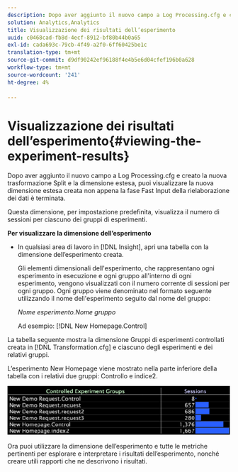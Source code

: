 ```yaml
---
description: Dopo aver aggiunto il nuovo campo a Log Processing.cfg e creato la nuova trasformazione Split e la dimensione estesa, puoi visualizzare la nuova dimensione estesa creata non appena la fase Fast Input della rielaborazione dei dati è terminata.
solution: Analytics,Analytics
title: Visualizzazione dei risultati dell’esperimento
uuid: c0468cad-fb8d-4ecf-8912-bf80b44b0a65
exl-id: cada693c-79cb-4f49-a2f0-6ff60425be1c
translation-type: tm+mt
source-git-commit: d9df90242ef96188f4e4b5e6d04cfef196b0a628
workflow-type: tm+mt
source-wordcount: '241'
ht-degree: 4%

---
```


# Visualizzazione dei risultati dell’esperimento{#viewing-the-experiment-results}

Dopo aver aggiunto il nuovo campo a Log Processing.cfg e creato la nuova trasformazione Split e la dimensione estesa, puoi visualizzare la nuova dimensione estesa creata non appena la fase Fast Input della rielaborazione dei dati è terminata.

Questa dimensione, per impostazione predefinita, visualizza il numero di sessioni per ciascuno dei gruppi di esperimenti.

**Per visualizzare la dimensione dell’esperimento**

* In qualsiasi area di lavoro in [!DNL Insight], apri una tabella con la dimensione dell’esperimento creata.

   Gli elementi dimensionali dell&#39;esperimento, che rappresentano ogni esperimento in esecuzione e ogni gruppo all&#39;interno di ogni esperimento, vengono visualizzati con il numero corrente di sessioni per ogni gruppo. Ogni gruppo viene denominato nel formato seguente utilizzando il nome dell&#39;esperimento seguito dal nome del gruppo:

   *Nome esperimento.Nome gruppo*

   Ad esempio: [!DNL New Homepage.Control]

La tabella seguente mostra la dimensione Gruppi di esperimenti controllati creata in [!DNL Transformation.cfg] e ciascuno degli esperimenti e dei relativi gruppi.

L’esperimento New Homepage viene mostrato nella parte inferiore della tabella con i relativi due gruppi: Controllo e indice2.

![](assets/controlledexpgrps.png)

Ora puoi utilizzare la dimensione dell’esperimento e tutte le metriche pertinenti per esplorare e interpretare i risultati dell’esperimento, nonché creare utili rapporti che ne descrivono i risultati.
